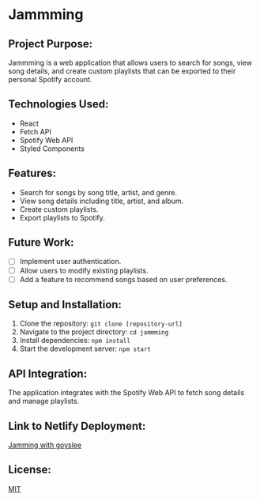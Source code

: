 # Jammming

## Project Purpose:

Jammming is a web application that allows users to search for songs, view song details, and create custom playlists that can be exported to their personal Spotify account.

## Technologies Used:

- React
- Fetch API
- Spotify Web API
- Styled Components

## Features:

- Search for songs by song title, artist, and genre.
- View song details including title, artist, and album.
- Create custom playlists.
- Export playlists to Spotify.

## Future Work:

- [ ] Implement user authentication.
- [ ] Allow users to modify existing playlists.
- [ ] Add a feature to recommend songs based on user preferences.

## Setup and Installation:

1. Clone the repository: `git clone [repository-url]`
2. Navigate to the project directory: `cd jammming`
3. Install dependencies: `npm install`
4. Start the development server: `npm start`

## API Integration:

The application integrates with the Spotify Web API to fetch song details and manage playlists.

## Link to Netlify Deployment:

[Jamming with goyslee](https://sparkling-cheesecake-47e7a0.netlify.app/)

## License:

[MIT](https://choosealicense.com/licenses/mit/)
